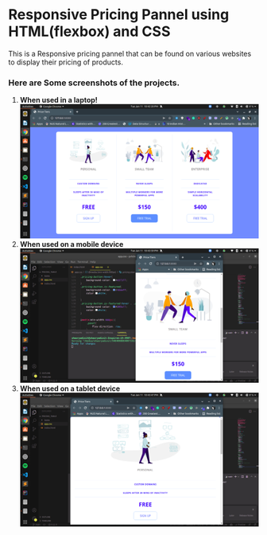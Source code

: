 
# Responsive Pricing Pannel using HTML(flexbox) and CSS

This is a Responsive pricing pannel that can be 
found on various websites to display their pricing of products.

### Here are Some screenshots of the projects.

<ol>
  <li><b>When used in a laptop!</b>
  <img src="https://github.com/ShauryaDixit123/Pricing-panel/blob/main/Screenshot%20from%202022-01-11%2022-42-20.png?raw=true">
  </li>
  <li><b>When used on a mobile device</b>
  <img src= "https://github.com/ShauryaDixit123/Pricing-panel/blob/main/Screenshot%20from%202022-01-11%2022-43-59.png?raw=true">  
  </li>
  </li>
  <li><b>When used on a tablet device</b>
  <img src= "https://github.com/ShauryaDixit123/Pricing-panel/blob/main/Screenshot%20from%202022-01-11%2022-43-47.png?raw=true">  
  </li>
</ol>

